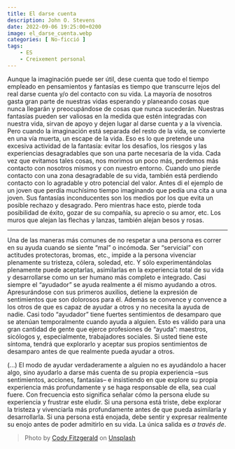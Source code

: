 ```yaml
---
title: El darse cuenta
description: John O. Stevens
date: 2022-09-06 19:25:00+0200
image: el_darse_cuenta.webp
categories: [ No-ficció ]
tags:
    - ES
    - Creixement personal
---
```


Aunque la imaginación puede ser útil, dese cuenta que todo el tiempo empleado en pensamientos y fantasías es tiempo que transcurre lejos del real darse cuenta y/o del contacto con su vida. La mayoría de nosotros gasta gran parte de nuestras vidas esperando y planeando cosas que nunca llegarán y preocupándose de cosas que nunca sucederán. Nuestras fantasías pueden ser valiosas en la medida que estén integradas con nuestra vida, sirvan de apoyo y dejen lugar al darse cuenta y a la vivencia. Pero cuando la imaginación está separada del resto de la vida, se convierte en una vía muerta, un escape de la vida. Eso es lo que pretende una excesiva actividad de la fantasía: evitar los desafíos, los riesgos y las experiencias desagradables que son una parte necesaria de la vida. Cada vez que evitamos tales cosas, nos morimos un poco más, perdemos más contacto con nosotros mismos y con nuestro entorno. Cuando uno pierde contacto con una zona desagradable de su vida, también está perdiendo contacto con lo agradable y otro potencial del valor. Antes di el ejemplo de un joven que perdía muchísimo tiempo imaginando que pedía una cita a una joven. Sus fantasías inconducentes son los medios por los que evita un posible rechazo y desagrado. Pero mientras hace esto, pierde toda posibilidad de éxito, gozar de su compañía, su aprecio o su amor, etc. Los muros que alejan las flechas y lanzas, también alejan besos y rosas.

---

Una de las maneras más comunes de no respetar a una persona es correr en su ayuda cuando se siente “mal” o incómoda. Ser “servicial” con actitudes protectoras, bromas, etc., impide a la persona vivenciar plenamente su tristeza, cólera, soledad, etc. Y sólo experimentándolas plenamente puede aceptarlas, asimilarlas en la experiencia total de su vida y desarrollarse como un ser humano más completo e integrado. Casi siempre el “ayudador” se ayuda realmente a él mismo ayudando a otros. Apresurándose con sus primeros auxilios, detiene la expresión de sentimientos que son dolorosos para él. Además se convence y convence a los otros de que es capaz de ayudar a otros y no necesita la ayuda de nadie. Casi todo “ayudador” tiene fuertes sentimientos de desamparo que se atenúan temporalmente cuando ayuda a alguien. Esto es válido para una gran cantidad de gente que ejerce profesiones de “ayuda”: maestros, sicólogos y, especialmente, trabajadores sociales. Si usted tiene este síntoma, tendrá que explorarlo y aceptar sus propios sentimientos de desamparo antes de que realmente pueda ayudar a otros.

(...) El modo de ayudar verdaderamente a alguien no es ayudándolo a hacer algo, sino ayudarlo a darse más cuenta de su propia experiencia –sus sentimientos, acciones, fantasías– e insistiendo en que explore su propia experiencia más profundamente y se haga responsable de ella, sea cual fuere. Con frecuencia esto significa señalar cómo la persona elude su experiencia y frustrar este eludir. Si una persona está triste, debe explorar la tristeza y vivenciarla más profundamente antes de que pueda asimilarla y desarrollarla. Si una persona está enojada, debe sentir y expresar realmente su enojo antes de poder admitirlo en su vida. La única salida es *a través de*.


> Photo by <a href="https://unsplash.com/es/@cfitz?utm_source=unsplash&utm_medium=referral&utm_content=creditCopyText">Cody Fitzgerald</a> on <a href="https://unsplash.com/s/photos/flower?utm_source=unsplash&utm_medium=referral&utm_content=creditCopyText">Unsplash</a>
